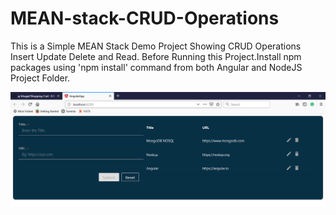 # MEAN-stack-CRUD-Operations
This is a Simple MEAN Stack Demo Project Showing CRUD Operations Insert Update Delete and Read.
Before Running this Project.Install npm packages using 'npm install' command from both Angular and NodeJS Project Folder.

![Alt Text](https://raw.githubusercontent.com/aj-bhagat/MEAN-stack-CRUD-Operations/master/AngularApp/src/assets/Screenshot.PNG)
